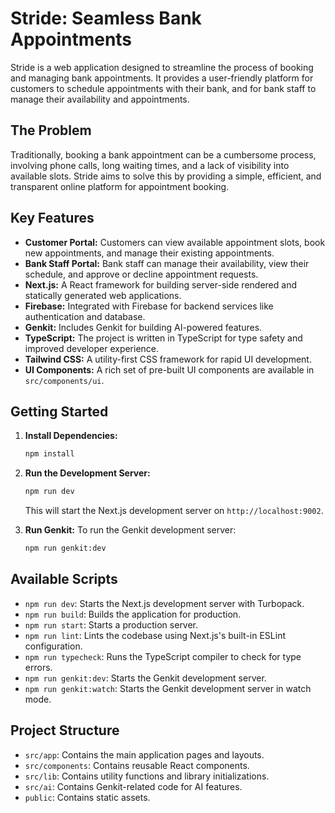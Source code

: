 # Stride: Seamless Bank Appointments

Stride is a web application designed to streamline the process of booking and managing bank appointments. It provides a user-friendly platform for customers to schedule appointments with their bank, and for bank staff to manage their availability and appointments.

## The Problem

Traditionally, booking a bank appointment can be a cumbersome process, involving phone calls, long waiting times, and a lack of visibility into available slots. Stride aims to solve this by providing a simple, efficient, and transparent online platform for appointment booking.

## Key Features

*   **Customer Portal:** Customers can view available appointment slots, book new appointments, and manage their existing appointments.
*   **Bank Staff Portal:** Bank staff can manage their availability, view their schedule, and approve or decline appointment requests.
*   **Next.js:** A React framework for building server-side rendered and statically generated web applications.
*   **Firebase:** Integrated with Firebase for backend services like authentication and database.
*   **Genkit:** Includes Genkit for building AI-powered features.
*   **TypeScript:** The project is written in TypeScript for type safety and improved developer experience.
*   **Tailwind CSS:** A utility-first CSS framework for rapid UI development.
*   **UI Components:** A rich set of pre-built UI components are available in `src/components/ui`.

## Getting Started

1.  **Install Dependencies:**
    ```bash
    npm install
    ```

2.  **Run the Development Server:**
    ```bash
    npm run dev
    ```
    This will start the Next.js development server on `http://localhost:9002`.

3.  **Run Genkit:**
    To run the Genkit development server:
    ```bash
    npm run genkit:dev
    ```

## Available Scripts

*   `npm run dev`: Starts the Next.js development server with Turbopack.
*   `npm run build`: Builds the application for production.
*   `npm run start`: Starts a production server.
*   `npm run lint`: Lints the codebase using Next.js's built-in ESLint configuration.
*   `npm run typecheck`: Runs the TypeScript compiler to check for type errors.
*   `npm run genkit:dev`: Starts the Genkit development server.
*   `npm run genkit:watch`: Starts the Genkit development server in watch mode.

## Project Structure

*   `src/app`: Contains the main application pages and layouts.
*   `src/components`: Contains reusable React components.
*   `src/lib`: Contains utility functions and library initializations.
*   `src/ai`: Contains Genkit-related code for AI features.
*   `public`: Contains static assets.
